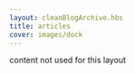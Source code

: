```yaml
---
layout: cleanBlogArchive.hbs
title: articles
cover: images/dock
---
```

content not used for this layout
